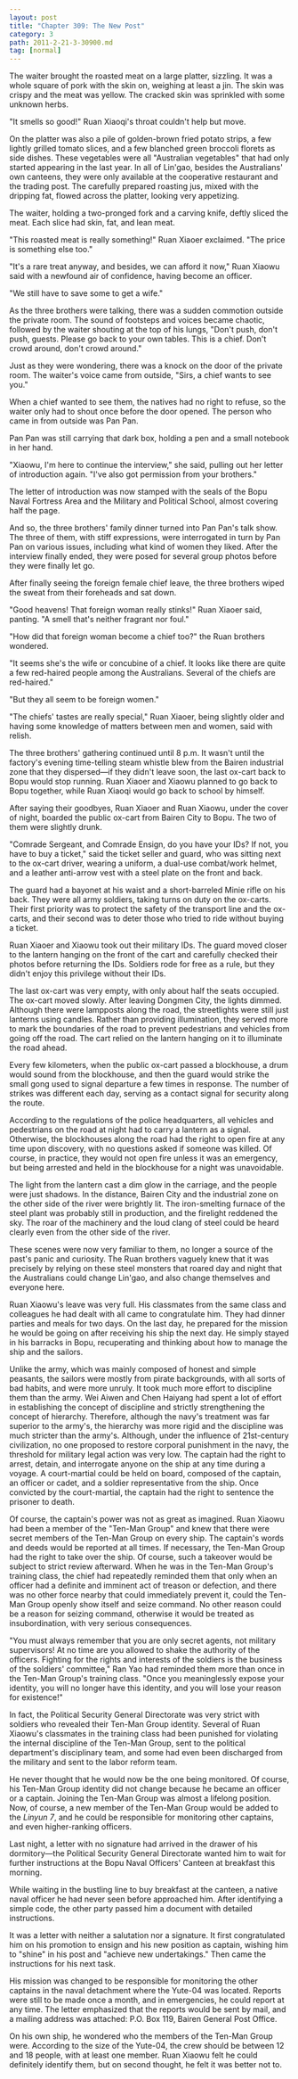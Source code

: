 ```yaml
---
layout: post
title: "Chapter 309: The New Post"
category: 3
path: 2011-2-21-3-30900.md
tag: [normal]
---
```


The waiter brought the roasted meat on a large platter, sizzling. It was a whole square of pork with the skin on, weighing at least a jin. The skin was crispy and the meat was yellow. The cracked skin was sprinkled with some unknown herbs.

"It smells so good!" Ruan Xiaoqi's throat couldn't help but move.

On the platter was also a pile of golden-brown fried potato strips, a few lightly grilled tomato slices, and a few blanched green broccoli florets as side dishes. These vegetables were all "Australian vegetables" that had only started appearing in the last year. In all of Lin'gao, besides the Australians' own canteens, they were only available at the cooperative restaurant and the trading post. The carefully prepared roasting jus, mixed with the dripping fat, flowed across the platter, looking very appetizing.

The waiter, holding a two-pronged fork and a carving knife, deftly sliced the meat. Each slice had skin, fat, and lean meat.

"This roasted meat is really something!" Ruan Xiaoer exclaimed. "The price is something else too."

"It's a rare treat anyway, and besides, we can afford it now," Ruan Xiaowu said with a newfound air of confidence, having become an officer.

"We still have to save some to get a wife."

As the three brothers were talking, there was a sudden commotion outside the private room. The sound of footsteps and voices became chaotic, followed by the waiter shouting at the top of his lungs, "Don't push, don't push, guests. Please go back to your own tables. This is a chief. Don't crowd around, don't crowd around."

Just as they were wondering, there was a knock on the door of the private room. The waiter's voice came from outside, "Sirs, a chief wants to see you."

When a chief wanted to see them, the natives had no right to refuse, so the waiter only had to shout once before the door opened. The person who came in from outside was Pan Pan.

Pan Pan was still carrying that dark box, holding a pen and a small notebook in her hand.

"Xiaowu, I'm here to continue the interview," she said, pulling out her letter of introduction again. "I've also got permission from your brothers."

The letter of introduction was now stamped with the seals of the Bopu Naval Fortress Area and the Military and Political School, almost covering half the page.

And so, the three brothers' family dinner turned into Pan Pan's talk show. The three of them, with stiff expressions, were interrogated in turn by Pan Pan on various issues, including what kind of women they liked. After the interview finally ended, they were posed for several group photos before they were finally let go.

After finally seeing the foreign female chief leave, the three brothers wiped the sweat from their foreheads and sat down.

"Good heavens! That foreign woman really stinks!" Ruan Xiaoer said, panting. "A smell that's neither fragrant nor foul."

"How did that foreign woman become a chief too?" the Ruan brothers wondered.

"It seems she's the wife or concubine of a chief. It looks like there are quite a few red-haired people among the Australians. Several of the chiefs are red-haired."

"But they all seem to be foreign women."

"The chiefs' tastes are really special," Ruan Xiaoer, being slightly older and having some knowledge of matters between men and women, said with relish.

The three brothers' gathering continued until 8 p.m. It wasn't until the factory's evening time-telling steam whistle blew from the Bairen industrial zone that they dispersed—if they didn't leave soon, the last ox-cart back to Bopu would stop running. Ruan Xiaoer and Xiaowu planned to go back to Bopu together, while Ruan Xiaoqi would go back to school by himself.

After saying their goodbyes, Ruan Xiaoer and Ruan Xiaowu, under the cover of night, boarded the public ox-cart from Bairen City to Bopu. The two of them were slightly drunk.

"Comrade Sergeant, and Comrade Ensign, do you have your IDs? If not, you have to buy a ticket," said the ticket seller and guard, who was sitting next to the ox-cart driver, wearing a uniform, a dual-use combat/work helmet, and a leather anti-arrow vest with a steel plate on the front and back.

The guard had a bayonet at his waist and a short-barreled Minie rifle on his back. They were all army soldiers, taking turns on duty on the ox-carts. Their first priority was to protect the safety of the transport line and the ox-carts, and their second was to deter those who tried to ride without buying a ticket.

Ruan Xiaoer and Xiaowu took out their military IDs. The guard moved closer to the lantern hanging on the front of the cart and carefully checked their photos before returning the IDs. Soldiers rode for free as a rule, but they didn't enjoy this privilege without their IDs.

The last ox-cart was very empty, with only about half the seats occupied. The ox-cart moved slowly. After leaving Dongmen City, the lights dimmed. Although there were lampposts along the road, the streetlights were still just lanterns using candles. Rather than providing illumination, they served more to mark the boundaries of the road to prevent pedestrians and vehicles from going off the road. The cart relied on the lantern hanging on it to illuminate the road ahead.

Every few kilometers, when the public ox-cart passed a blockhouse, a drum would sound from the blockhouse, and then the guard would strike the small gong used to signal departure a few times in response. The number of strikes was different each day, serving as a contact signal for security along the route.

According to the regulations of the police headquarters, all vehicles and pedestrians on the road at night had to carry a lantern as a signal. Otherwise, the blockhouses along the road had the right to open fire at any time upon discovery, with no questions asked if someone was killed. Of course, in practice, they would not open fire unless it was an emergency, but being arrested and held in the blockhouse for a night was unavoidable.

The light from the lantern cast a dim glow in the carriage, and the people were just shadows. In the distance, Bairen City and the industrial zone on the other side of the river were brightly lit. The iron-smelting furnace of the steel plant was probably still in production, and the firelight reddened the sky. The roar of the machinery and the loud clang of steel could be heard clearly even from the other side of the river.

These scenes were now very familiar to them, no longer a source of the past's panic and curiosity. The Ruan brothers vaguely knew that it was precisely by relying on these steel monsters that roared day and night that the Australians could change Lin'gao, and also change themselves and everyone here.

Ruan Xiaowu's leave was very full. His classmates from the same class and colleagues he had dealt with all came to congratulate him. They had dinner parties and meals for two days. On the last day, he prepared for the mission he would be going on after receiving his ship the next day. He simply stayed in his barracks in Bopu, recuperating and thinking about how to manage the ship and the sailors.

Unlike the army, which was mainly composed of honest and simple peasants, the sailors were mostly from pirate backgrounds, with all sorts of bad habits, and were more unruly. It took much more effort to discipline them than the army. Wei Aiwen and Chen Haiyang had spent a lot of effort in establishing the concept of discipline and strictly strengthening the concept of hierarchy. Therefore, although the navy's treatment was far superior to the army's, the hierarchy was more rigid and the discipline was much stricter than the army's. Although, under the influence of 21st-century civilization, no one proposed to restore corporal punishment in the navy, the threshold for military legal action was very low. The captain had the right to arrest, detain, and interrogate anyone on the ship at any time during a voyage. A court-martial could be held on board, composed of the captain, an officer or cadet, and a soldier representative from the ship. Once convicted by the court-martial, the captain had the right to sentence the prisoner to death.

Of course, the captain's power was not as great as imagined. Ruan Xiaowu had been a member of the "Ten-Man Group" and knew that there were secret members of the Ten-Man Group on every ship. The captain's words and deeds would be reported at all times. If necessary, the Ten-Man Group had the right to take over the ship. Of course, such a takeover would be subject to strict review afterward. When he was in the Ten-Man Group's training class, the chief had repeatedly reminded them that only when an officer had a definite and imminent act of treason or defection, and there was no other force nearby that could immediately prevent it, could the Ten-Man Group openly show itself and seize command. No other reason could be a reason for seizing command, otherwise it would be treated as insubordination, with very serious consequences.

"You must always remember that you are only secret agents, not military supervisors! At no time are you allowed to shake the authority of the officers. Fighting for the rights and interests of the soldiers is the business of the soldiers' committee," Ran Yao had reminded them more than once in the Ten-Man Group's training class. "Once you meaninglessly expose your identity, you will no longer have this identity, and you will lose your reason for existence!"

In fact, the Political Security General Directorate was very strict with soldiers who revealed their Ten-Man Group identity. Several of Ruan Xiaowu's classmates in the training class had been punished for violating the internal discipline of the Ten-Man Group, sent to the political department's disciplinary team, and some had even been discharged from the military and sent to the labor reform team.

He never thought that he would now be the one being monitored. Of course, his Ten-Man Group identity did not change because he became an officer or a captain. Joining the Ten-Man Group was almost a lifelong position. Now, of course, a new member of the Ten-Man Group would be added to the *Linyun 7*, and he could be responsible for monitoring other captains, and even higher-ranking officers.

Last night, a letter with no signature had arrived in the drawer of his dormitory—the Political Security General Directorate wanted him to wait for further instructions at the Bopu Naval Officers' Canteen at breakfast this morning.

While waiting in the bustling line to buy breakfast at the canteen, a native naval officer he had never seen before approached him. After identifying a simple code, the other party passed him a document with detailed instructions.

It was a letter with neither a salutation nor a signature. It first congratulated him on his promotion to ensign and his new position as captain, wishing him to "shine" in his post and "achieve new undertakings." Then came the instructions for his next task.

His mission was changed to be responsible for monitoring the other captains in the naval detachment where the Yute-04 was located. Reports were still to be made once a month, and in emergencies, he could report at any time. The letter emphasized that the reports would be sent by mail, and a mailing address was attached: P.O. Box 119, Bairen General Post Office.

On his own ship, he wondered who the members of the Ten-Man Group were. According to the size of the Yute-04, the crew should be between 12 and 18 people, with at least one member. Ruan Xiaowu felt he could definitely identify them, but on second thought, he felt it was better not to.